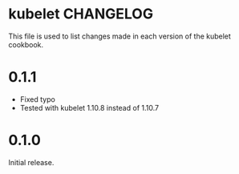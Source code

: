 # kubelet CHANGELOG

This file is used to list changes made in each version of the kubelet cookbook.

# 0.1.1

- Fixed typo
- Tested with kubelet 1.10.8 instead of 1.10.7

# 0.1.0

Initial release.
